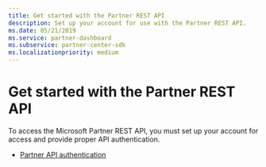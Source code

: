 ```yaml
---
title: Get started with the Partner REST API
description: Set up your account for use with the Partner REST API.
ms.date: 05/21/2019
ms.service: partner-dashboard
ms.subservice: partner-center-sdk
ms.localizationpriority: medium
---
```


# Get started with the Partner REST API

To access the Microsoft Partner REST API, you must set up your account for access and provide proper API authentication.

* [Partner API authentication](api-authentication.md)

